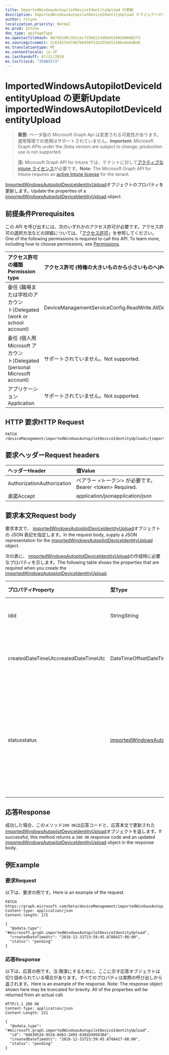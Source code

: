 ```yaml
---
title: ImportedWindowsAutopilotDeviceIdentityUpload の更新
description: ImportedWindowsAutopilotDeviceIdentityUpload オブジェクトのプロパティを更新します。
author: rolyon
localization_priority: Normal
ms.prod: Intune
doc_type: apiPageType
ms.openlocfilehash: 867561d9c361cbc725b6223d08d51002680d82f3
ms.sourcegitcommit: 2c62457e57467b8d50f21b255b553106a9a5d8d6
ms.translationtype: MT
ms.contentlocale: ja-JP
ms.lasthandoff: 07/31/2019
ms.locfileid: "35985573"
---
```

# <a name="update-importedwindowsautopilotdeviceidentityupload"></a><span data-ttu-id="6d92b-103">ImportedWindowsAutopilotDeviceIdentityUpload の更新</span><span class="sxs-lookup"><span data-stu-id="6d92b-103">Update importedWindowsAutopilotDeviceIdentityUpload</span></span>

> <span data-ttu-id="6d92b-104">**重要:** ベータ版の Microsoft Graph Api は変更される可能性があります。運用環境での使用はサポートされていません。</span><span class="sxs-lookup"><span data-stu-id="6d92b-104">**Important:** Microsoft Graph APIs under the /beta version are subject to change; production use is not supported.</span></span>

> <span data-ttu-id="6d92b-105">**注:** Microsoft Graph API for Intune では、テナントに対して[アクティブな intune ライセンス](https://go.microsoft.com/fwlink/?linkid=839381)が必要です。</span><span class="sxs-lookup"><span data-stu-id="6d92b-105">**Note:** The Microsoft Graph API for Intune requires an [active Intune license](https://go.microsoft.com/fwlink/?linkid=839381) for the tenant.</span></span>

<span data-ttu-id="6d92b-106">[ImportedWindowsAutopilotDeviceIdentityUpload](../resources/intune-enrollment-importedwindowsautopilotdeviceidentityupload.md)オブジェクトのプロパティを更新します。</span><span class="sxs-lookup"><span data-stu-id="6d92b-106">Update the properties of a [importedWindowsAutopilotDeviceIdentityUpload](../resources/intune-enrollment-importedwindowsautopilotdeviceidentityupload.md) object.</span></span>

## <a name="prerequisites"></a><span data-ttu-id="6d92b-107">前提条件</span><span class="sxs-lookup"><span data-stu-id="6d92b-107">Prerequisites</span></span>
<span data-ttu-id="6d92b-p101">この API を呼び出すには、次のいずれかのアクセス許可が必要です。アクセス許可の選択方法などの詳細については、「[アクセス許可](/graph/permissions-reference)」を参照してください。</span><span class="sxs-lookup"><span data-stu-id="6d92b-p101">One of the following permissions is required to call this API. To learn more, including how to choose permissions, see [Permissions](/graph/permissions-reference).</span></span>

|<span data-ttu-id="6d92b-110">アクセス許可の種類</span><span class="sxs-lookup"><span data-stu-id="6d92b-110">Permission type</span></span>|<span data-ttu-id="6d92b-111">アクセス許可 (特権の大きいものから小さいものへ)</span><span class="sxs-lookup"><span data-stu-id="6d92b-111">Permissions (from most to least privileged)</span></span>|
|:---|:---|
|<span data-ttu-id="6d92b-112">委任 (職場または学校のアカウント)</span><span class="sxs-lookup"><span data-stu-id="6d92b-112">Delegated (work or school account)</span></span>|<span data-ttu-id="6d92b-113">DeviceManagementServiceConfig.ReadWrite.All</span><span class="sxs-lookup"><span data-stu-id="6d92b-113">DeviceManagementServiceConfig.ReadWrite.All</span></span>|
|<span data-ttu-id="6d92b-114">委任 (個人用 Microsoft アカウント)</span><span class="sxs-lookup"><span data-stu-id="6d92b-114">Delegated (personal Microsoft account)</span></span>|<span data-ttu-id="6d92b-115">サポートされていません。</span><span class="sxs-lookup"><span data-stu-id="6d92b-115">Not supported.</span></span>|
|<span data-ttu-id="6d92b-116">アプリケーション</span><span class="sxs-lookup"><span data-stu-id="6d92b-116">Application</span></span>|<span data-ttu-id="6d92b-117">サポートされていません。</span><span class="sxs-lookup"><span data-stu-id="6d92b-117">Not supported.</span></span>|

## <a name="http-request"></a><span data-ttu-id="6d92b-118">HTTP 要求</span><span class="sxs-lookup"><span data-stu-id="6d92b-118">HTTP Request</span></span>
<!-- {
  "blockType": "ignored"
}
-->
``` http
PATCH /deviceManagement/importedWindowsAutopilotDeviceIdentityUploads/{importedWindowsAutopilotDeviceIdentityUploadId}
```

## <a name="request-headers"></a><span data-ttu-id="6d92b-119">要求ヘッダー</span><span class="sxs-lookup"><span data-stu-id="6d92b-119">Request headers</span></span>
|<span data-ttu-id="6d92b-120">ヘッダー</span><span class="sxs-lookup"><span data-stu-id="6d92b-120">Header</span></span>|<span data-ttu-id="6d92b-121">値</span><span class="sxs-lookup"><span data-stu-id="6d92b-121">Value</span></span>|
|:---|:---|
|<span data-ttu-id="6d92b-122">Authorization</span><span class="sxs-lookup"><span data-stu-id="6d92b-122">Authorization</span></span>|<span data-ttu-id="6d92b-123">ベアラー &lt;トークン&gt; が必要です。</span><span class="sxs-lookup"><span data-stu-id="6d92b-123">Bearer &lt;token&gt; Required.</span></span>|
|<span data-ttu-id="6d92b-124">承諾</span><span class="sxs-lookup"><span data-stu-id="6d92b-124">Accept</span></span>|<span data-ttu-id="6d92b-125">application/json</span><span class="sxs-lookup"><span data-stu-id="6d92b-125">application/json</span></span>|

## <a name="request-body"></a><span data-ttu-id="6d92b-126">要求本文</span><span class="sxs-lookup"><span data-stu-id="6d92b-126">Request body</span></span>
<span data-ttu-id="6d92b-127">要求本文で、 [importedWindowsAutopilotDeviceIdentityUpload](../resources/intune-enrollment-importedwindowsautopilotdeviceidentityupload.md)オブジェクトの JSON 表記を指定します。</span><span class="sxs-lookup"><span data-stu-id="6d92b-127">In the request body, supply a JSON representation for the [importedWindowsAutopilotDeviceIdentityUpload](../resources/intune-enrollment-importedwindowsautopilotdeviceidentityupload.md) object.</span></span>

<span data-ttu-id="6d92b-128">次の表に、 [importedWindowsAutopilotDeviceIdentityUpload](../resources/intune-enrollment-importedwindowsautopilotdeviceidentityupload.md)の作成時に必要なプロパティを示します。</span><span class="sxs-lookup"><span data-stu-id="6d92b-128">The following table shows the properties that are required when you create the [importedWindowsAutopilotDeviceIdentityUpload](../resources/intune-enrollment-importedwindowsautopilotdeviceidentityupload.md).</span></span>

|<span data-ttu-id="6d92b-129">プロパティ</span><span class="sxs-lookup"><span data-stu-id="6d92b-129">Property</span></span>|<span data-ttu-id="6d92b-130">型</span><span class="sxs-lookup"><span data-stu-id="6d92b-130">Type</span></span>|<span data-ttu-id="6d92b-131">説明</span><span class="sxs-lookup"><span data-stu-id="6d92b-131">Description</span></span>|
|:---|:---|:---|
|<span data-ttu-id="6d92b-132">id</span><span class="sxs-lookup"><span data-stu-id="6d92b-132">id</span></span>|<span data-ttu-id="6d92b-133">String</span><span class="sxs-lookup"><span data-stu-id="6d92b-133">String</span></span>|<span data-ttu-id="6d92b-134">オブジェクトの GUID</span><span class="sxs-lookup"><span data-stu-id="6d92b-134">The GUID for the object</span></span>|
|<span data-ttu-id="6d92b-135">createdDateTimeUtc</span><span class="sxs-lookup"><span data-stu-id="6d92b-135">createdDateTimeUtc</span></span>|<span data-ttu-id="6d92b-136">DateTimeOffset</span><span class="sxs-lookup"><span data-stu-id="6d92b-136">DateTimeOffset</span></span>|<span data-ttu-id="6d92b-137">エンティティが作成された日時。</span><span class="sxs-lookup"><span data-stu-id="6d92b-137">DateTime when the entity is created.</span></span>|
|<span data-ttu-id="6d92b-138">status</span><span class="sxs-lookup"><span data-stu-id="6d92b-138">status</span></span>|[<span data-ttu-id="6d92b-139">importedWindowsAutopilotDeviceIdentityUploadStatus</span><span class="sxs-lookup"><span data-stu-id="6d92b-139">importedWindowsAutopilotDeviceIdentityUploadStatus</span></span>](../resources/intune-enrollment-importedwindowsautopilotdeviceidentityuploadstatus.md)|<span data-ttu-id="6d92b-140">アップロードの状態。</span><span class="sxs-lookup"><span data-stu-id="6d92b-140">Upload status.</span></span> <span data-ttu-id="6d92b-141">可能な値は、`noUpload`、`pending`、`complete`、`error` です。</span><span class="sxs-lookup"><span data-stu-id="6d92b-141">Possible values are: `noUpload`, `pending`, `complete`, `error`.</span></span>|



## <a name="response"></a><span data-ttu-id="6d92b-142">応答</span><span class="sxs-lookup"><span data-stu-id="6d92b-142">Response</span></span>
<span data-ttu-id="6d92b-143">成功した場合、このメソッド`200 OK`は応答コードと、応答本文で更新された[importedWindowsAutopilotDeviceIdentityUpload](../resources/intune-enrollment-importedwindowsautopilotdeviceidentityupload.md)オブジェクトを返します。</span><span class="sxs-lookup"><span data-stu-id="6d92b-143">If successful, this method returns a `200 OK` response code and an updated [importedWindowsAutopilotDeviceIdentityUpload](../resources/intune-enrollment-importedwindowsautopilotdeviceidentityupload.md) object in the response body.</span></span>

## <a name="example"></a><span data-ttu-id="6d92b-144">例</span><span class="sxs-lookup"><span data-stu-id="6d92b-144">Example</span></span>

### <a name="request"></a><span data-ttu-id="6d92b-145">要求</span><span class="sxs-lookup"><span data-stu-id="6d92b-145">Request</span></span>
<span data-ttu-id="6d92b-146">以下は、要求の例です。</span><span class="sxs-lookup"><span data-stu-id="6d92b-146">Here is an example of the request.</span></span>
``` http
PATCH https://graph.microsoft.com/beta/deviceManagement/importedWindowsAutopilotDeviceIdentityUploads/{importedWindowsAutopilotDeviceIdentityUploadId}
Content-type: application/json
Content-length: 172

{
  "@odata.type": "#microsoft.graph.importedWindowsAutopilotDeviceIdentityUpload",
  "createdDateTimeUtc": "2016-12-31T23:59:45.8788427-08:00",
  "status": "pending"
}
```

### <a name="response"></a><span data-ttu-id="6d92b-147">応答</span><span class="sxs-lookup"><span data-stu-id="6d92b-147">Response</span></span>
<span data-ttu-id="6d92b-p103">以下は、応答の例です。注:簡潔にするために、ここに示す応答オブジェクトは切り詰められている場合があります。すべてのプロパティは実際の呼び出しから返されます。</span><span class="sxs-lookup"><span data-stu-id="6d92b-p103">Here is an example of the response. Note: The response object shown here may be truncated for brevity. All of the properties will be returned from an actual call.</span></span>
``` http
HTTP/1.1 200 OK
Content-Type: application/json
Content-Length: 221

{
  "@odata.type": "#microsoft.graph.importedWindowsAutopilotDeviceIdentityUpload",
  "id": "8d639524-9524-8d63-2495-638d2495638d",
  "createdDateTimeUtc": "2016-12-31T23:59:45.8788427-08:00",
  "status": "pending"
}
```





